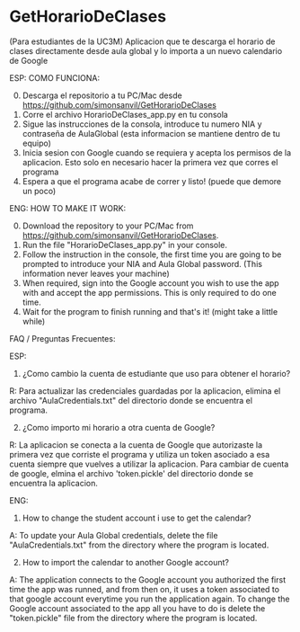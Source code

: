 # GetHorarioDeClases
(Para estudiantes de la UC3M) Aplicacion que te descarga el horario de clases directamente desde aula global y lo importa a un nuevo calendario de Google

ESP: 
COMO FUNCIONA:

0) Descarga el repositorio a tu PC/Mac desde https://github.com/simonsanvil/GetHorarioDeClases 
1) Corre el archivo HorarioDeClases_app.py en tu consola
2) Sigue las instrucciones de la consola, introduce tu numero NIA y contraseña de AulaGlobal (esta informacion se mantiene dentro de tu equipo)
3) Inicia sesion con Google cuando se requiera y acepta los permisos de la aplicacion. Esto solo en necesario hacer la primera vez que corres el programa 
4) Espera a que el programa acabe de correr y listo! (puede que demore un poco)

ENG:
HOW TO MAKE IT WORK:

0) Download the repository to your PC/Mac from https://github.com/simonsanvil/GetHorarioDeClases.
1) Run the file "HorarioDeClases_app.py" in your console.
2) Follow the instruction in the console, the first time you are going to be prompted to introduce your NIA and Aula Global password. (This information never leaves your machine)
3) When required, sign into the Google account you wish to use the app with and accept the app permissions. This is only required to do one time.
4) Wait for the program to finish running and that's it! (might take a little while)

FAQ / Preguntas Frecuentes:

ESP:
1) ¿Como cambio la cuenta de estudiante que uso para obtener el horario?

  R: Para actualizar las credenciales guardadas por la aplicacion, elimina el archivo "AulaCredentials.txt" del directorio donde se encuentra el programa. 

2) ¿Como importo mi horario a otra cuenta de Google? 

  R: La aplicacion se conecta a la cuenta de Google que autorizaste la primera vez que corriste el programa y utiliza un token asociado a esa cuenta siempre que vuelves a utilizar la aplicacion. Para cambiar de cuenta de google, elmina el archivo 'token.pickle' del directorio donde se encuentra la aplicacion. 

ENG: 
1) How to change the student account i use to get the calendar?

  A: To update your Aula Global credentials, delete the file "AulaCredentials.txt" from the directory where the program is located.

2) How to import the calendar to another Google account?

  A: The application connects to the Google account you authorized the first time the app was runned, and from then on, it uses a token associated to that google account everytime you run the application again. To change the Google account associated to the app all you have to do is delete the "token.pickle" file from the directory where the program is located.
